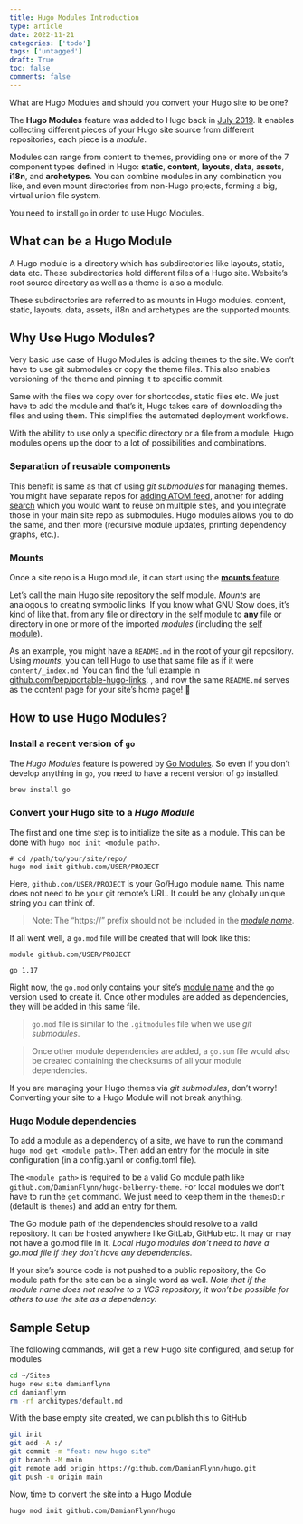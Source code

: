 ```yaml
---
title: Hugo Modules Introduction
type: article 
date: 2022-11-21
categories: ['todo'] 
tags: ['untagged'] 
draft: True
toc: false 
comments: false 
---
```


What are Hugo Modules and should you convert your Hugo site to be one?

The **Hugo Modules** feature was added to Hugo back in [July 2019](https://github.com/gohugoio/hugo/releases/tag/v0.56.0). It enables collecting different pieces of your Hugo site source from different repositories, each piece is a _module_. 

Modules can range from content to themes, providing one or more of the 7 component types defined in Hugo: **static**, **content**, **layouts**, **data**, **assets**, **i18n**, and **archetypes**. You can combine modules in any combination you like, and even mount directories from non-Hugo projects, forming a big, virtual union file system.

You need to install `go` in order to use Hugo Modules.

## What can be a Hugo Module
A Hugo module is a directory which has subdirectories like layouts, static, data etc. These subdirectories hold different files of a Hugo site. Website’s root source directory as well as a theme is also a module.

These subdirectories are referred to as mounts in Hugo modules. content, static, layouts, data, assets, i18n and archetypes are the supported mounts.

## Why Use Hugo Modules?

Very basic use case of Hugo Modules is adding themes to the site. We don’t have to use git submodules or copy the theme files. This also enables versioning of the theme and pinning it to specific commit.

Same with the files we copy over for shortcodes, static files etc. We just have to add the module and that’s it, Hugo takes care of downloading the files and using them. This simplifies the automated deployment workflows.

With the ability to use only a specific directory or a file from a module, Hugo modules opens up the door to a lot of possibilities and combinations.

### Separation of reusable components

This benefit is same as that of using _git submodules_ for managing themes. You might have separate repos for [adding ATOM feed](https://github.com/kaushalmodi/hugo-atom-feed), another for adding [search](https://github.com/kaushalmodi/hugo-search-fuse-js) which you would want to reuse on multiple sites, and you integrate those in your main site repo as submodules. Hugo modules allows you to do the same, and then more (recursive module updates, printing dependency graphs, etc.).

### Mounts

Once a site repo is a Hugo module, it can start using the [**mounts** feature](https://gohugo.io/hugo-modules/configuration/#module-config-mounts).

Let’s call the main Hugo site repository the self module. _Mounts_ are analogous to creating symbolic links  If you know what GNU Stow does, it’s kind of like that. from any file or directory in the [self module](https://scripter.co/hugo-modules-getting-started/#org-radio--self-module) to **any** file or directory in one or more of the imported _modules_ (including the [self module](https://scripter.co/hugo-modules-getting-started/#org-radio--self-module)).

As an example, you might have a `README.md` in the root of your git repository. Using _mounts_, you can tell Hugo to use that same file as if it were `content/_index.md`  You can find the full example in [github.com/bep/portable-hugo-links](https://github.com/bep/portable-hugo-links/blob/aa096af0d46e5fc8126b0afaedac557470128cf1/config.toml#L12-L14). , and now the same `README.md` serves as the content page for your site’s home page! 🤯

## How to use Hugo Modules?

### Install a recent version of `go`

The _Hugo Modules_ feature is powered by [Go Modules](https://github.com/golang/go/wiki/Modules). So even if you don’t develop anything in `go`, you need to have a recent version of `go` installed.

```bash
brew install go
```

### Convert your Hugo site to a _Hugo Module_

The first and one time step is to initialize the site as a module. This can be done with `hugo mod init <module path>`.

```shell
# cd /path/to/your/site/repo/
hugo mod init github.com/USER/PROJECT
```


Here, `github.com/USER/PROJECT` is your Go/Hugo module name. This name does not need to be your git remote’s URL. It could be any globally unique string you can think of.

> Note: The “https://” prefix should not be included in the _[module name](https://scripter.co/hugo-modules-getting-started/#org-radio--module-name)_.

If all went well, a `go.mod` file will be created that will look like this:

```text
module github.com/USER/PROJECT

go 1.17
```

Right now, the `go.mod` only contains your site’s [module name](https://scripter.co/hugo-modules-getting-started/#org-radio--module-name) and the `go` version used to create it. Once other modules are added as dependencies, they will be added in this same file.

>  `go.mod` file is similar to the `.gitmodules` file when we use _git submodules_.

> Once other module dependencies are added, a `go.sum` file would also be created containing the checksums of all your module dependencies.

If you are managing your Hugo themes via _git submodules_, don’t worry! Converting your site to a Hugo Module will not break anything.

### Hugo Module dependencies

To add a module as a dependency of a site, we have to run the command `hugo mod get <module path>`. Then add an entry for the module in site configuration (in a config.yaml or config.toml file).

The `<module path>` is required to be a valid Go module path like `github.com/DamianFlynn/hugo-belberry-theme`. For local modules we don’t have to run the `get` command. We just need to keep them in the `themesDir` (default is `themes`) and add an entry for them.

The Go module path of the dependencies should resolve to a valid repository. It can be hosted anywhere like GitLab, GitHub etc. It may or may not have a go.mod file in it. _Local Hugo modules don’t need to have a go.mod file if they don’t have any dependencies._

If your site’s source code is not pushed to a public repository, the Go module path for the site can be a single word as well. _Note that if the module name does not resolve to a VCS repository, it won’t be possible for others to use the site as a dependency._

## Sample Setup

The following commands, will get a new Hugo site configured, and setup for modules

```bash
cd ~/Sites
hugo new site damianflynn
cd damianflynn
rm -rf architypes/default.md
```

With the base empty site created, we can publish this to GitHub
```bash
git init
git add -A :/
git commit -m "feat: new hugo site"
git branch -M main
git remote add origin https://github.com/DamianFlynn/hugo.git
git push -u origin main
```

Now, time to convert the site into a Hugo Module
```bash
hugo mod init github.com/DamianFlynn/hugo
```